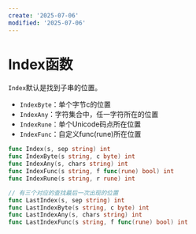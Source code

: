 ```yaml
---
create: '2025-07-06'
modified: '2025-07-06'
---
```


# Index函数

`Index`默认是找到子串的位置。

* `IndexByte`：单个字节c的位置
* `IndexAny`：字符集合中，任一字符所在的位置
* `IndexRune`：单个Unicode码点所在位置
* `IndexFunc`：自定义func(rune)所在位置

```go
func Index(s, sep string) int
func IndexByte(s string, c byte) int
func IndexAny(s, chars string) int
func IndexFunc(s string, f func(rune) bool) int
func IndexRune(s string, r rune) int

// 有三个对应的查找最后一次出现的位置
func LastIndex(s, sep string) int
func LastIndexByte(s string, c byte) int
func LastIndexAny(s, chars string) int
func LastIndexFunc(s string, f func(rune) bool) int
```